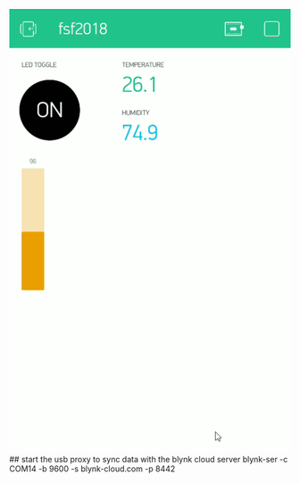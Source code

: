 <img src="demo.gif"/>
## start the usb proxy to sync data with the blynk cloud server
blynk-ser -c COM14 -b 9600 -s blynk-cloud.com -p 8442